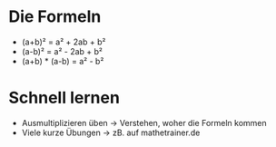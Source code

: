 # Die Formeln
- (a+b)² = a² + 2ab + b²
- (a-b)² = a² - 2ab + b²
- (a+b) * (a-b) = a² - b²

# Schnell lernen
- Ausmultiplizieren üben -> Verstehen, woher die Formeln kommen
- Viele kurze Übungen -> zB. auf mathetrainer.de



